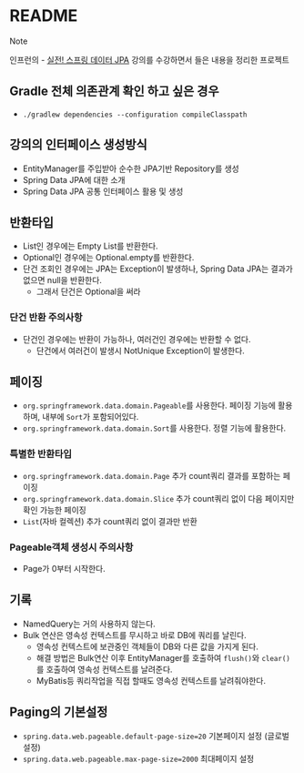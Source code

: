 # README
> [!NOTE]   
> 인프런의 - [실전! 스프링 데이터 JPA](https://www.inflearn.com/course/%EC%8A%A4%ED%94%84%EB%A7%81-%EB%8D%B0%EC%9D%B4%ED%84%B0-JPA-%EC%8B%A4%EC%A0%84/dashboard) 강의를 수강하면서 들은 내용을 정리한 프로젝트

## Gradle 전체 의존관계 확인 하고 싶은 경우
- `./gradlew dependencies --configuration compileClasspath`

## 강의의 인터페이스 생성방식
- EntityManager를 주입받아 순수한 JPA기반 Repository를 생성
- Spring Data JPA에 대한 소개
- Spring Data JPA 공통 인터페이스 활용 및 생성

## 반환타입
- List인 경우에는 Empty List를 반환한다.
- Optional인 경우에는 Optional.empty를 반환한다.
- 단건 조회인 경우에는 JPA는 Exception이 발생하나, Spring Data JPA는 결과가 없으면 null을 반환한다.
  - 그래서 단건은 Optional을 써라

### 단건 반환 주의사항
- 단건인 경우에는 반환이 가능하나, 여러건인 경우에는 반환할 수 없다.
  - 단건에서 여러건이 발생시 NotUnique Exception이 발생한다.

## 페이징
- `org.springframework.data.domain.Pageable`를 사용한다. 페이징 기능에 활용하며, 내부에 `Sort`가 포함되어있다.
- `org.springframework.data.domain.Sort`를 사용한다. 정렬 기능에 활용한다.

### 특별한 반환타입
- `org.springframework.data.domain.Page` 추가 count쿼리 결과를 포함하는 페이징
- `org.springframework.data.domain.Slice` 추가 count쿼리 없이 다음 페이지만 확인 가능한 페이징
- `List`(자바 컬렉션) 추가 count쿼리 없이 결과만 반환

### Pageable객체 생성시 주의사항
- Page가 0부터 시작한다.

## 기록
- NamedQuery는 거의 사용하지 않는다.
- Bulk 연산은 영속성 컨텍스트를 무시하고 바로 DB에 쿼리를 날린다. 
  - 영속성 컨텍스트에 보관중인 객체들이 DB와 다른 값을 가지게 된다.
  - 해결 방법은 Bulk연산 이후 EntityManager를 호출하여 `flush()`와 `clear()`를 호출하여 영속성 컨텍스트를 날려준다.
  - MyBatis등 쿼리작업을 직접 할때도 영속성 컨텍스트를 날려줘야한다.

## Paging의 기본설정
- `spring.data.web.pageable.default-page-size=20` 기본페이지 설정 (글로벌설정)
- `spring.data.web.pageable.max-page-size=2000` 최대페이지 설정